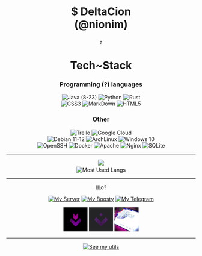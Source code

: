 <H1 align="center"> 
  $ DeltaCion
  <br>
  (@nionim)
</H1>

<p align="center" style="font-size=150px">
  <b><code>;</code></b>
</p>

<H1 align="center"> 
  Tech~Stack 
</H1>

<H3 align="center">
	Programming (?) languages
</H3>

<p align="center">
	<img alt="Java (8-23)", src="https://img.shields.io/badge/Java-white?style=for-the-badge&logo=openjdk&logoColor=white&logoSize=64&label=%20&labelColor=ff9100&color=242323"> 
	<img alt="Python", src="https://img.shields.io/badge/Python-white?style=for-the-badge&logo=python&logoColor=white&logoSize=64&label=%20&labelColor=4c55a8&color=242323"> 
	<img alt="Rust", src="https://img.shields.io/badge/rust-white?style=for-the-badge&logo=rust&logoColor=white&logoSize=64&labelColor=%23000000&color=242323">
	<br>
	<img alt="CSS3", src="https://img.shields.io/badge/CSS3-white?style=for-the-badge&logo=css&logoColor=white&logoSize=64&label=%20&labelColor=%230f66d1&color=242323"> 
	<img alt="MarkDown", src="https://img.shields.io/badge/MarkDown-white?style=for-the-badge&logo=markdown&logoColor=white&logoSize=64&label=%20&labelColor=%23383838&color=242323"> 
	<img alt="HTML5", src="https://img.shields.io/badge/HTML5-white?style=for-the-badge&logo=html5&logoColor=white&logoSize=64&label=%20&labelColor=%23ff6224&color=242323">
</p>

<H3 align="center">
	Other
</H3>

<p align="center">
	<img alt="Trello", src="https://img.shields.io/badge/Trello-white?style=for-the-badge&logo=Trello&logoColor=white&logoSize=64&label=%20&labelColor=%23327a87&color=242323"> 
	<img alt="Google Cloud", src="https://img.shields.io/badge/Google_Cloud-white?style=for-the-badge&logo=google-cloud&logoColor=white&logoSize=64&label=%20&labelColor=%2396a4ff&color=242323">
	<br>
	<img alt="Debian 11-12", src="https://img.shields.io/badge/debian_11%2F12-white?style=for-the-badge&logo=debian&logoColor=white&logoSize=64&labelColor=%23141414&color=242323">
	<img alt="ArchLinux", src="https://img.shields.io/badge/archlinux-white?style=for-the-badge&logo=archlinux&logoColor=white&logoSize=64&labelColor=%23005a7d&color=242323">
	<img alt="Windows 10", src="https://img.shields.io/badge/windows_10-white?style=for-the-badge&labelColor=%23005a7d&color=242323">
	<br>
	<img alt="OpenSSH", src="https://img.shields.io/badge/openssh-white?style=for-the-badge&logo=gnometerminal&logoColor=white&logoSize=64&labelColor=%23141414&color=242323">
	<img alt="Docker", src="https://img.shields.io/badge/Docker-white?style=for-the-badge&logo=docker&logoColor=white&logoSize=64&label=%20&labelColor=%23006f82&color=242323"> 
	<img alt="Apache", src="https://img.shields.io/badge/Apache-white?style=for-the-badge&logo=apache&logoColor=white&logoSize=64&label=%20&labelColor=%23960000&color=242323"> 
	<img alt="Nginx", src="https://img.shields.io/badge/Nginx-white?style=for-the-badge&logo=nginx&logoColor=white&logoSize=64&label=%20&labelColor=%23009924&color=242323"> 
	<img alt="SQLite", src="https://img.shields.io/badge/SQLite-white?style=for-the-badge&logo=sqlite&logoColor=white&logoSize=64&label=%20&labelColor=%23004599&color=242323">
</p>

---
<p align="center" >
 <img src="https://github-readme-streak-stats.herokuapp.com?user=Nionim&theme=gotham&border_radius=6">
  <br>
 <img alt="Most Used Langs", src="https://github-readme-stats.vercel.app/api/top-langs/?username=Nionim&theme=gotham&border_radius=6&include_all_commits=true&count_private=true&layout=compact">
</p>

---

<p align="center">
  Що?
</p>
<p align="center">
  <a href="https://discord.gg/MEBkvJbe4P" target="_blank">
    <img alt="My Server" src="https://img.shields.io/badge/My_Server-white?style=for-the-badge&logo=discord&logoColor=white&logoSize=64&label=%20&labelColor=5c32a8&color=242323&link=https%3A%2F%2Fdiscord.gg%2FMEBkvJbe4P"></a>
  <a href="https://boosty.to/nionim" target="_blank">
    <img alt="My Boosty" src="https://img.shields.io/badge/My_Boosty-white?style=for-the-badge&logo=boosty&logoColor=white&logoSize=64&label=%20&labelColor=ed7315&color=242323&link=https%3A%2F%2Fboosty.to%2Fnionim"></a>
  <a href="https://t.me/LOWcitory" target="_blank">
    <img alt="My Telegram" src="https://img.shields.io/badge/My_Telegram-white?style=for-the-badge&logo=telegram&logoColor=white&logoSize=64&label=%20&labelColor=00aeff&color=242323&link=https%3A%2F%2Ft.me%2Fprojectviolette"></a>
</p>

<p align="center">
  <a href="https://github.com/Project-Violette" target="_blank">
	<img width="64" height="64" src="https://raw.githubusercontent.com/Delta-Factory/.github/refs/heads/main/profile/img/p.violette.png" alt="Project~Violette"></a>
  <a href="https://github.com/TheVoid-KTS2k" target="_blank">
	<img width="64" height="64" src="https://raw.githubusercontent.com/Delta-Factory/.github/refs/heads/main/profile/img/p.void.png" alt="Project~Void"></a>
	<a href="https://github.com/Delta-Factory" target="_blank">
  <img width="64" height="64" src="https://raw.githubusercontent.com/Delta-Factory/.github/refs/heads/main/profile/img/me.citory.jpg" alt="It`s me <3"></a>
</p>

---

<p align="center">
	<a href="https://github.com/Nionim/Citory_Utils" target="_blank">
    	<img alt="See my utils", src="https://readme-typing-svg.demolab.com?font=Comic+Sans+MS&size=31&pause=125&color=8518F7&center=true&vCenter=true&width=435&lines=%3E+%24+DeltaCion;%3E+Lmao;U+can+see+my+utils"></a>
</p>
